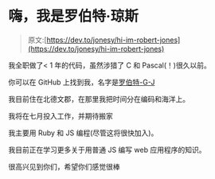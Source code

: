 # 嗨，我是罗伯特·琼斯

> 原文:[https://dev.to/jonesy/hi-im-robert-jones](https://dev.to/jonesy/hi-im-robert-jones)

我全职做了< 1 年的代码，虽然涉猎了 C 和 Pascal(！)很久以前。

你可以在 GitHub 上找到我，名字是[罗伯特-G-J](https://github.com/Robert-G-J)

我目前住在北德文郡，在那里我把时间分在编码和海洋上。

我将在七月投入工作，并期待搬家

我主要用 Ruby 和 JS 编程(尽管这将很快加入)。

我目前正在学习更多关于用普通 JS 编写 web 应用程序的知识。

很高兴见到你们，希望你们感觉很棒